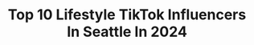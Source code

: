 ---
title: Top 10 Lifestyle TikTok Influencers In Seattle In 2024
description: >-
  Find top lifestyle TikTok influencers in Seattle in 2024. Most popular hashtags: #seattle #fyp #lifestyle #foodie.
platform: TikTok
hits: 10
text_top: Discover the most popular TikTok accounts on inBeat.
text_bottom: Our search engine aggregates 10 TikTok influencers like this in Seattle, United States for you to pitch.
profiles:
  - username: "sorelle.hardin"
    fullname: >-
      Sorelle
    bio: >-
      💫👟🍓🏡 🗝 Real Estate Agent | Windermere Lifestyle Blogger Seattle
    location: "United States"
    followers: 202100
    engagement: 790
    commentsToLikes: 0.028191
    id: ck8ophmvo36cg0j78vyi7dg2o
    verified: false
    hashtags: "#hometour, #boyfriend, #seattletiktok, #seattle"
  - username: "suhgenuine"
    fullname: >-
      Suhgenuine
    bio: >-
      RN 28 Seattle, cringy
    location: "United States"
    followers: 2991
    engagement: 904
    commentsToLikes: 0.071705
    id: ckbf22xrnos4a0j235abtmqn2
    verified: false
    hashtags: "#thrifthaul, #makeup, #grwm, #rn"
  - username: "bymichellelei"
    fullname: >-
      Michelle Pinlac
    bio: >-
      seattle based — all things home decor & lifestyle ✨
    location: "United States"
    followers: 175500
    engagement: 829
    commentsToLikes: 0.008825
    id: ckcor8sc87ikb0j23gn1qtgup
    verified: false
    hashtags: "#homedecor, #amazonfinds, #learnontiktok, #decor"
  - username: "susangmusic"
    fullname: >-
      SusanGmusic
    bio: >-
      Singer, lifestyle writer, blogger. IG: @susangmusic www.susangmusic.com
    location: "United States"
    followers: 38700
    engagement: 609
    commentsToLikes: 0.229849
    id: cka5yfb44hzzz0i78fg84p7l7
    verified: false
    hashtags: "#ryantedder, #fyp, #makemomepic, #millionactsoflove"
  - username: "joellefriend"
    fullname: >-
      Joelle
    bio: >-
      ☔︎ washington gal travel, outdoors, & lifestyle ✎ friendjoelle@gmail.com
    location: "United States"
    followers: 76500
    engagement: 1223
    commentsToLikes: 0.018955
    id: ck9fg84ue0npy0j78nuqxv4w9
    verified: true
    hashtags: "#washingtoncheck, #pnw, #travel, #fitcheck"
  - username: "michael96513"
    fullname: >-
      Michael Bisnett
    bio: >-
      Instagram @michael_bisnett Seattle Wa ☔️ 🌲
    location: "United States"
    followers: 17700
    engagement: 420
    commentsToLikes: 0.019824
    id: ckaicx5sgm7gh0i78vxzbhpnn
    verified: false
    hashtags: "#foryourpage, #viral, #summer, #video"
  - username: "frilancy"
    fullname: >-
      Frilancy Hoyle
    bio: >-
      Fashion | Lifestyle | Travel hello@friscloset.com IG @frilancy Shop My Store👇🏿
    location: "United States"
    followers: 286800
    engagement: 984
    commentsToLikes: 0.029737
    id: ck81qv6vok4yq0j78n4lvety3
    verified: true
    hashtags: "#fyp, #ifeelweightless, #womenstyle, #blackgirlluxury"
  - username: "_angiemata"
    fullname: >-
      A N G I E  M A T A
    bio: >-
      Un poquito de todo! Wife. Mom. | WA🌲|🇲🇽| 💖🎤💄👩🏻‍🍳 INSTAGRAM:@_angiemata
    location: "United States"
    followers: 142400
    engagement: 757
    commentsToLikes: 0.006360
    id: ck932idajjn7l0j78nk9obu71
    verified: false
    hashtags: "#comida, #seafood, #latino, #food"
  - username: "annabannerz"
    fullname: >-
      annersz
    bio: >-
      new tiktok! 3/19/20 THE FOODIE DRINK KETO/LOW CARB QUEEN
    location: "United States"
    followers: 20500
    engagement: 360
    commentsToLikes: 0.012409
    id: ckacentu1njys0i78pnyuaea8
    verified: false
    hashtags: "#lowcarb, #ketoqueen, #ketodrink, #ketogenic"
  - username: "tinomartineztp"
    fullname: >-
      Tino Martinez
    bio: >-
      Snap: tinomartinez6
    location: "United States"
    followers: 30800
    engagement: 1719
    commentsToLikes: 0.003160
    id: ckbqpb87aa6d80j23jlwy88ac
    verified: false
    hashtags: "#illinois, #life, #for, #ball"
---